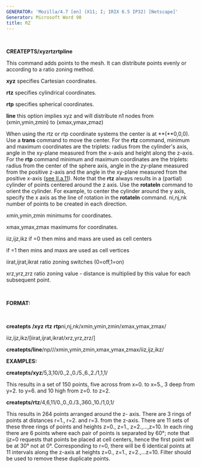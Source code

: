 ```yaml
---
GENERATOR: 'Mozilla/4.7 [en] (X11; I; IRIX 6.5 IP32) [Netscape]'
Generator: Microsoft Word 98
title: RZ
---
```


 

 **CREATEPTS/xyzrtzrtpline**

  This command adds points to the mesh. It can distribute points
  evenly or according to a ratio zoning method.

  **xyz** specifies Cartesian coordinates.

  **rtz** specifies cylindrical coordinates.

  **rtp** specifies spherical coordinates.

  **line** this option implies xyz and will distribute n1 nodes from
  (xmin,ymin,zmin) to (xmax,ymax,zmaz)

  When using the rtz or rtp coordinate systems the center is at
  **(**0,0,0). Use a **trans** command to move the center. For the
  **rtz** command, minimum and maximum coordinates are the triplets:
  radius from the cylinder's axis, angle in the xy-plane measured from
  the x-axis and height along the z-axis. For the **rtp** command
  minimum and maximum coordinates are the triplets: radius from the
  center of the sphere axis, angle in the zy-plane measured from the
  positive z-axis and the angle in the xy-plane measured from the
  positive x-axis ([see II.a.11](conventions.md)). Note that the
  **rtz** always results in a (partial) cylinder of points centered
  around the z axis. Use the **rotateln** command to orient the
  cylinder. For example, to center the cylinder around the y axis,
  specify the x axis as the line of rotation in the **rotateln**
  command.
  ni,nj,nk number of points to be created in each direction.

  xmin,ymin,zmin minimums for coordinates.

  xmax,ymax,zmax maximums for coordinates.

  iiz,ijz,ikz if =0 then mins and maxs are used as cell centers

  if =1 then mins and maxs are used as cell vertices

  iirat,ijrat,ikrat ratio zoning switches (0=off,1=on)

  xrz,yrz,zrz ratio zoning value - distance is multiplied by this
  value for each subsequent point.

   

 **FORMAT:**

  

 **createpts** **/xyz** **rtz** **rtp**ni,nj,nk/xmin,ymin,zmin/xmax,ymax,zmax/

 iiz,ijz,ikz/[iirat,ijrat,ikrat/xrz,yrz,zrz/]

 **createpts/line**/np///xmin,ymin,zmin,xmax,ymax,zmax/iiz,ijz,ikz/

 **EXAMPLES:**

  **createpts/xyz**/5,3,10/0.,2.,0./5.,6.,2./1,1,1/

  This results in a set of 150 points, five across from x=0. to x=5.,
  3 deep from y=2. to y=6. and 10 high from z=0. to z=2.

  **createpts/rtz**/4,6,11/0.,0.,0./3.,360.,10./1,0,1/

  This results in 264 points arranged around the z- axis. There are 3
  rings of points at distances r=1., r=2. and r=3. from the z-axis.
  There are 11 sets of these three rings of points and heights z=0.,
  z=1., z=2.,...,z=10. In each ring there are 6 points where each pair
  of points is separated by 60°; note that ijz=0 requests that points
  be placed at cell centers, hence the first point will be at 30° not
  at 0°. Corresponding to r=0, there will be 6 identical points at 11
  intervals along the z-axis at heights z=0., z=1., z=2.,...z=10.
  Filter should be used to remove these duplicate points.


